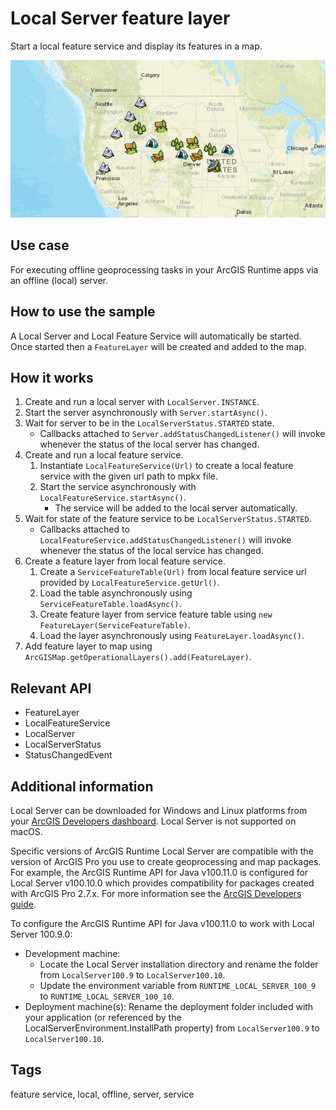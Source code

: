 # Local Server feature layer

Start a local feature service and display its features in a map.

![Image of local server feature layer](LocalServerFeatureLayer.png)

## Use case

For executing offline geoprocessing tasks in your ArcGIS Runtime apps via an offline (local) server.

## How to use the sample

A Local Server and Local Feature Service will automatically be started. Once started then a `FeatureLayer` will be created and added to the map.

## How it works

1. Create and run a local server with `LocalServer.INSTANCE`.
2. Start the server asynchronously with `Server.startAsync()`.
3. Wait for server to be in the  `LocalServerStatus.STARTED` state.
    * Callbacks attached to `Server.addStatusChangedListener()` will invoke whenever the status of the local server has changed.
4. Create and run a local feature service.
    1. Instantiate `LocalFeatureService(Url)` to create a local feature service with the given url path to mpkx file.
    2. Start the service asynchronously with `LocalFeatureService.startAsync()`.
        * The service will be added to the local server automatically.
5. Wait for state of the feature service to be `LocalServerStatus.STARTED`.
    * Callbacks attached to `LocalFeatureService.addStatusChangedListener()` will invoke whenever the status of the local service has changed.
6. Create a feature layer from local feature service.
    1. Create a `ServiceFeatureTable(Url)` from local feature service url provided by `LocalFeatureService.getUrl()`.
    2. Load the table asynchronously using `ServiceFeatureTable.loadAsync()`.
    3. Create feature layer from service feature table using `new FeatureLayer(ServiceFeatureTable)`.
    4. Load the layer asynchronously using `FeatureLayer.loadAsync()`.
7. Add feature layer to map using `ArcGISMap.getOperationalLayers().add(FeatureLayer)`.

## Relevant API

* FeatureLayer
* LocalFeatureService
* LocalServer
* LocalServerStatus
* StatusChangedEvent

## Additional information

Local Server can be downloaded for Windows and Linux platforms from your [ArcGIS Developers dashboard](https://developers.arcgis.com/java/local-server/install-and-set-up/). Local Server is not supported on macOS.

Specific versions of ArcGIS Runtime Local Server are compatible with the version of ArcGIS Pro you use to create geoprocessing and map packages. For example, the ArcGIS Runtime API for Java v100.11.0 is configured for Local Server v100.10.0 which provides compatibility for packages created with ArcGIS Pro 2.7.x. For more information see the [ArcGIS Developers guide](https://developers.arcgis.com/java/reference/system-requirements/#local-server-version-compatibility-with-arcgis-desktop-and-arcgis-pro).

To configure the ArcGIS Runtime API for Java v100.11.0 to work with Local Server 100.9.0:

* Development machine:
    * Locate the Local Server installation directory and rename the folder from `LocalServer100.9` to `LocalServer100.10`.
    * Update the environment variable from `RUNTIME_LOCAL_SERVER_100_9` to `RUNTIME_LOCAL_SERVER_100_10`.
* Deployment machine(s): Rename the deployment folder included with your application (or referenced by the LocalServerEnvironment.InstallPath property) from `LocalServer100.9` to `LocalServer100.10`.

## Tags

feature service, local, offline, server, service
